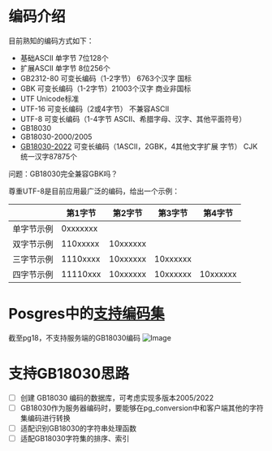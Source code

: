 # 编码介绍
目前熟知的编码方式如下：

- 基础ASCII 单字节 7位128个
- 扩展ASCII 单字节 8位256个
- GB2312-80  可变长编码（1-2字节） 6763个汉字 国标
- GBK 可变长编码（1-2字节）21003个汉字 商业非国标
- UTF Unicode标准
- UTF-16 可变长编码（2或4字节） 不兼容ASCII
- UTF-8 可变长编码（1-4字节 ASCII、希腊字母、汉字、其他平面符号）
- GB18030 
- GB18030-2000/2005
- [GB18030-2022](https://openstd.samr.gov.cn/bzgk/gb/newGbInfo?hcno=A1931A578FE14957104988029B0833D3) 可变长编码（1ASCII，2GBK，4其他文字扩展 字节） CJK 统一汉字87875个

问题：GB18030完全兼容GBK吗？

尊重UTF-8是目前应用最广泛的编码，给出一个示例：

<!--StartFragment-->
  | 第1字节 | 第2字节 | 第3字节 | 第4字节
-- | -- | -- | -- | --
单字节示例 | 0xxxxxxx |   |   |  
双字节示例 | 110xxxxx | 10xxxxxx |   |  
三字节示例 | 1110xxxx | 10xxxxxx | 10xxxxxx |  
四字节示例 | 11110xxx | 10xxxxxx | 10xxxxxx | 10xxxxxx
<!--EndFragment-->

# Posgres中的[支持编码集](https://www.postgresql.org/docs/current/multibyte.html)
截至pg18，不支持服务端的GB18030编码
![Image](https://github.com/user-attachments/assets/9f177f06-df11-4c29-8244-0fcb64137c69)

# 支持GB18030思路

- [ ] 创建 GB18030 编码的数据库，可考虑实现多版本2005/2022
- [ ] GB18030作为服务器编码时，要能够在pg_conversion中和客户端其他的字符集编码进行转换
- [ ] 适配识别GB18030的字符串处理函数
- [ ] 适配GB18030字符集的排序、索引